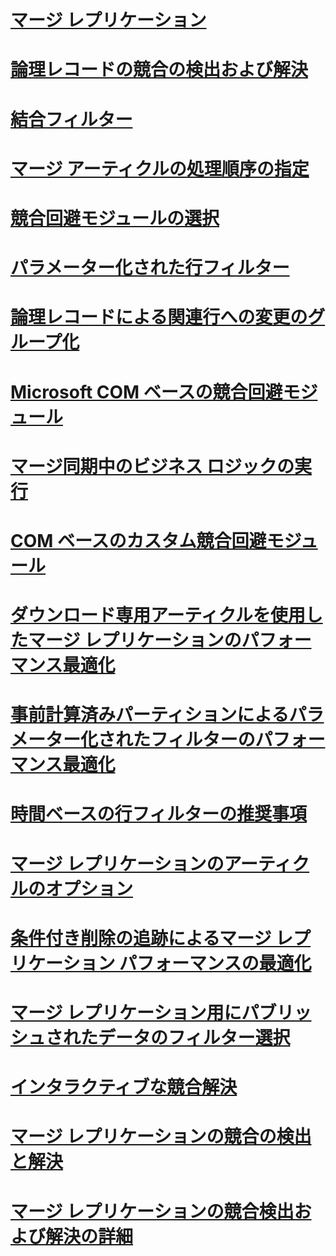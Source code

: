 # [マージ レプリケーション](merge-replication.md)
# [論理レコードの競合の検出および解決](detecting-and-resolving-conflicts-in-logical-records.md)
# [結合フィルター](join-filters.md)
# [マージ アーティクルの処理順序の指定](specify-the-processing-order-of-merge-articles.md)
# [競合回避モジュールの選択](choose-a-resolver.md)
# [パラメーター化された行フィルター](parameterized-row-filters.md)
# [論理レコードによる関連行への変更のグループ化](group-changes-to-related-rows-with-logical-records.md)
# [Microsoft COM ベースの競合回避モジュール](microsoft-com-based-resolvers.md)
# [マージ同期中のビジネス ロジックの実行](execute-business-logic-during-merge-synchronization.md)
# [COM ベースのカスタム競合回避モジュール](com-based-custom-resolvers.md)
# [ダウンロード専用アーティクルを使用したマージ レプリケーションのパフォーマンス最適化](optimize-merge-replication-performance-with-download-only-articles.md)
# [事前計算済みパーティションによるパラメーター化されたフィルターのパフォーマンス最適化](optimize-parameterized-filter-performance-with-precomputed-partitions.md)
# [時間ベースの行フィルターの推奨事項](best-practices-for-time-based-row-filters.md)
# [マージ レプリケーションのアーティクルのオプション](article-options-for-merge-replication.md)
# [条件付き削除の追跡によるマージ レプリケーション パフォーマンスの最適化](optimize-merge-replication-performance-with-conditional-delete-tracking.md)
# [マージ レプリケーション用にパブリッシュされたデータのフィルター選択](filter-published-data-for-merge-replication.md)
# [インタラクティブな競合解決](interactive-conflict-resolution.md)
# [マージ レプリケーションの競合の検出と解決](detect-and-resolve-merge-replication-conflicts.md)
# [マージ レプリケーションの競合検出および解決の詳細](advanced-merge-replication-conflict-detection-and-resolution.md)
